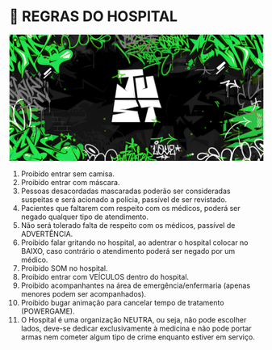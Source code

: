 # 🏥 REGRAS DO HOSPITAL

![](.gitbook/assets/bannerjust.png)

1. Proibido entrar sem camisa.
2. Proibido entrar com máscara.
3. Pessoas desacordadas mascaradas poderão ser consideradas suspeitas e será acionado a polícia, passível de ser revistado.
4. Pacientes que faltarem com respeito com os médicos, poderá ser negado qualquer tipo de atendimento.
5. Não será tolerado falta de respeito com os médicos, passível de ADVERTÊNCIA.
6. Proibido falar gritando no hospital, ao adentrar o hospital colocar no BAIXO, caso contrário o atendimento poderá ser negado por um médico.
7. Proibido SOM no hospital.
8. Proibido entrar com VEÍCULOS dentro do hospital.
9. Proibido acompanhantes na área de emergência/enfermaria (apenas menores podem ser acompanhados).
10. Proibido bugar animação para cancelar tempo de tratamento (POWERGAME).
11. O Hospital é uma organização NEUTRA, ou seja, não pode escolher lados, deve-se dedicar exclusivamente à medicina e não pode portar armas nem cometer algum tipo de crime enquanto estiver em serviço.
